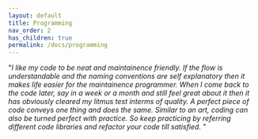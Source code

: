 ```yaml
---
layout: default
title: Programming
nav_order: 2
has_children: true
permalink: /docs/programming
---
```



&quot;*I like my code to be neat and maintainence friendly. If the flow is understandable and the naming conventions are self explanatory then it makes life easier for the maintainence programmer. When I come back to the code later, say in a week or a month and still feel great about it then it has obviously cleared my litmus test interms of quality. A perfect piece of code conveys one thing and does the same. Similar to an art, coding can also be turned perfect with practice. So keep practicing by referring different code libraries and refactor your code till satisfied.* &quot;
